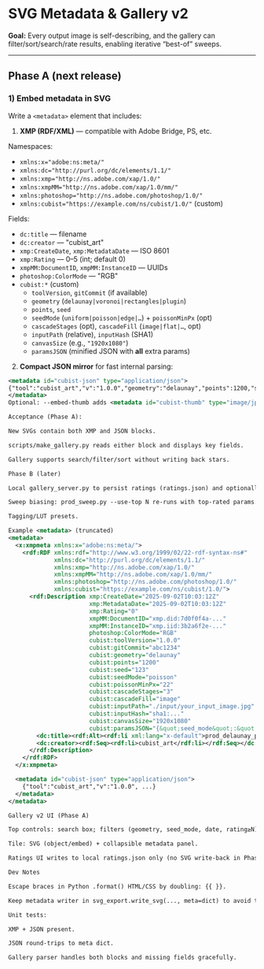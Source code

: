 # SVG Metadata & Gallery v2

**Goal:** Every output image is self-describing, and the gallery can filter/sort/search/rate results, enabling iterative “best-of” sweeps.

---

## Phase A (next release)

### 1) Embed metadata in SVG

Write a `<metadata>` element that includes:

1) **XMP (RDF/XML)** — compatible with Adobe Bridge, PS, etc.

Namespaces:
- `xmlns:x="adobe:ns:meta/"`
- `xmlns:dc="http://purl.org/dc/elements/1.1/"`
- `xmlns:xmp="http://ns.adobe.com/xap/1.0/"`
- `xmlns:xmpMM="http://ns.adobe.com/xap/1.0/mm/"`
- `xmlns:photoshop="http://ns.adobe.com/photoshop/1.0/"`
- `xmlns:cubist="https://example.com/ns/cubist/1.0/"`  (custom)

Fields:
- `dc:title` — filename
- `dc:creator` — "cubist_art"
- `xmp:CreateDate`, `xmp:MetadataDate` — ISO 8601
- `xmp:Rating` — 0–5 (int; default 0)
- `xmpMM:DocumentID`, `xmpMM:InstanceID` — UUIDs
- `photoshop:ColorMode` — "RGB"
- `cubist:*` (custom)
  - `toolVersion`, `gitCommit` (if available)
  - `geometry` (`delaunay|voronoi|rectangles|plugin`)
  - `points`, `seed`
  - `seedMode` (`uniform|poisson|edge|…`) + `poissonMinPx` (opt)
  - `cascadeStages` (opt), `cascadeFill` (`image|flat|…`, opt)
  - `inputPath` (relative), `inputHash` (SHA1)
  - `canvasSize` (e.g., `"1920x1080"`)
  - `paramsJSON` (minified JSON with **all** extra params)

2) **Compact JSON mirror** for fast internal parsing:

```xml
<metadata id="cubist-json" type="application/json">
{"tool":"cubist_art","v":"1.0.0","geometry":"delaunay","points":1200,"seed":123,"seed_mode":"poisson","poisson_min_px":22,"cascade":{"stages":3,"fill":"image"},"input":{"path":"./input/your_input_image.jpg","sha1":"..."},"canvas":{"w":1920,"h":1080},"extra":{},"rating":0,"tags":[]}
</metadata>
Optional: --embed-thumb adds <metadata id="cubist-thumb" type="image/jpeg">…base64…</metadata> (tiny ~320px JPEG preview).

Acceptance (Phase A):

New SVGs contain both XMP and JSON blocks.

scripts/make_gallery.py reads either block and displays key fields.

Gallery supports search/filter/sort without writing back stars.

Phase B (later)

Local gallery_server.py to persist ratings (ratings.json) and optionally write back xmp:Rating.

Sweep biasing: prod_sweep.py --use-top N re-runs with top-rated params.

Tagging/LUT presets.

Example <metadata> (truncated)
<metadata>
  <x:xmpmeta xmlns:x="adobe:ns:meta/">
    <rdf:RDF xmlns:rdf="http://www.w3.org/1999/02/22-rdf-syntax-ns#"
             xmlns:dc="http://purl.org/dc/elements/1.1/"
             xmlns:xmp="http://ns.adobe.com/xap/1.0/"
             xmlns:xmpMM="http://ns.adobe.com/xap/1.0/mm/"
             xmlns:photoshop="http://ns.adobe.com/photoshop/1.0/"
             xmlns:cubist="https://example.com/ns/cubist/1.0/">
      <rdf:Description xmp:CreateDate="2025-09-02T10:03:12Z"
                       xmp:MetadataDate="2025-09-02T10:03:12Z"
                       xmp:Rating="0"
                       xmpMM:DocumentID="xmp.did:7d0f0f4a-..."
                       xmpMM:InstanceID="xmp.iid:3b2a6f2e-..."
                       photoshop:ColorMode="RGB"
                       cubist:toolVersion="1.0.0"
                       cubist:gitCommit="abc1234"
                       cubist:geometry="delaunay"
                       cubist:points="1200"
                       cubist:seed="123"
                       cubist:seedMode="poisson"
                       cubist:poissonMinPx="22"
                       cubist:cascadeStages="3"
                       cubist:cascadeFill="image"
                       cubist:inputPath="./input/your_input_image.jpg"
                       cubist:inputHash="sha1:..."
                       cubist:canvasSize="1920x1080"
                       cubist:paramsJSON="{&quot;seed_mode&quot;:&quot;poisson&quot;, ...}">
        <dc:title><rdf:Alt><rdf:li xml:lang="x-default">prod_delaunay_poisson.svg</rdf:li></rdf:Alt></dc:title>
        <dc:creator><rdf:Seq><rdf:li>cubist_art</rdf:li></rdf:Seq></dc:creator>
      </rdf:Description>
    </rdf:RDF>
  </x:xmpmeta>

  <metadata id="cubist-json" type="application/json">
    {"tool":"cubist_art","v":"1.0.0", ...}
  </metadata>
</metadata>

Gallery v2 UI (Phase A)

Top controls: search box; filters (geometry, seed_mode, date, rating≥N); sorts (name/date/rating/points asc/desc).

Tile: SVG (object/embed) + collapsible metadata panel.

Ratings UI writes to local ratings.json only (no SVG write-back in Phase A).

Dev Notes

Escape braces in Python .format() HTML/CSS by doubling: {{ }}.

Keep metadata writer in svg_export.write_svg(..., meta=dict) to avoid touching geometry code.

Unit tests:

XMP + JSON present.

JSON round-trips to meta dict.

Gallery parser handles both blocks and missing fields gracefully.
